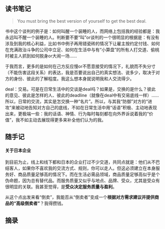 ## 读书笔记

> You must bring the best version of yourself to get the best deal.

书中这个谈判的例子是：如何叫醒一个装睡的人，而网络上包括我的经验都是：我永远叫不醒一个装睡的人。判断要不要“叫”or谈判的一个很明显的根据是：有没有涉及到我的核心利益，比如书中例子再用错瓷砖的情况下让雇主按约定付钱、如何在充满政治斗争的公司中立足、如何在生活中与有“小算盘”的所有人打交道、偷桃时被主人抓到如何脱身or大闹一场......

于我而言，更多的是如何在己方反应慢or不愿意接受的情况下，礼貌而不失分寸（不能伤害这段关系）的表达，我是否要说出自己的真实想法、说多少，取决于对方的身份、彼此的了解程度。我这么想本身就说明我和人交流得少。

deal：交易。可是在日常生活中的交谈是deal吗？如果是，交换的是什么？彼此的意见、彼此是怎样的人、彼此的deadline（就像在deal中有交易底线一样）......所以，日常的交流，其实是怎交换一种“名片”。所以，与其我“防御”对方的“进攻”来被动地告知对方自己的底线，不如在日常生活中用“话语”积极、主动地表现出来，更极端一些：我的话语、神情、行为每时每刻都在向外界诉说着我的“价值”，我不如主动去展现得更多来补全他们认为的我。

## 随手记

#### 关于日本企业

到目前为止，线上和线下都和日本的企业打过不少交道，共同点就是：他们从不巴结客人，如果你不喜欢我的交流方式、规则，你可以走人。但这必须建立在本身服务好、商品质量足够高的情况下。而在生活必需品领域，商品质量足够高似乎是个伪命题，因为总有替代品。而服务质量又似乎与地点、品牌、受众，尤其是受众有很明显的关联。我甚至觉得，是**受众决定服务质量与盈利**。

从这个点出发来看“倒卖”，我能否从“倒卖者”变成一个**根据对方需求建议并提供商品的“高级倒卖者”**？我得攒钱。



## 摘录